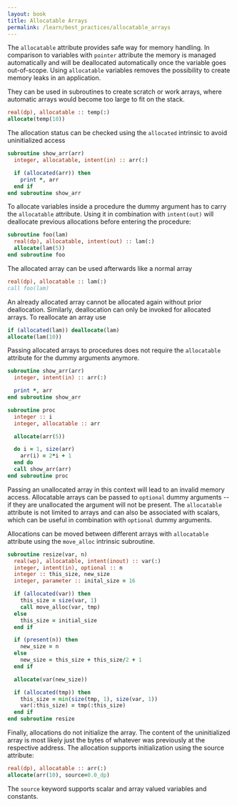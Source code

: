```yaml
---
layout: book
title: Allocatable Arrays
permalink: /learn/best_practices/allocatable_arrays
---
```


The ``allocatable`` attribute provides safe way for memory handling.
In comparison to variables with ``pointer`` attribute the memory is managed
automatically and will be deallocated automatically once the variable goes
out-of-scope. Using ``allocatable`` variables removes the possibility to
create memory leaks in an application.

They can be used in subroutines to create scratch or work arrays, where
automatic arrays would become too large to fit on the stack.

```fortran
real(dp), allocatable :: temp(:)
allocate(temp(10))
```

The allocation status can be checked using the ``allocated`` intrinsic
to avoid uninitialized access

```fortran
subroutine show_arr(arr)
  integer, allocatable, intent(in) :: arr(:)

  if (allocated(arr)) then
    print *, arr
  end if
end subroutine show_arr
```

To allocate variables inside a procedure the dummy argument has to carry
the ``allocatable`` attribute. Using it in combination with ``intent(out)``
will deallocate previous allocations before entering the procedure:

```fortran
subroutine foo(lam)
  real(dp), allocatable, intent(out) :: lam(:)
  allocate(lam(5))
end subroutine foo
```

The allocated array can be used afterwards like a normal array

```fortran
real(dp), allocatable :: lam(:)
call foo(lam)
```

An already allocated array cannot be allocated again without prior deallocation.
Similarly, deallocation can only be invoked for allocated arrays. To reallocate
an array use

```fortran
if (allocated(lam)) deallocate(lam)
allocate(lam(10))
```

Passing allocated arrays to procedures does not require the ``allocatable`` attribute
for the dummy arguments anymore.

```fortran
subroutine show_arr(arr)
  integer, intent(in) :: arr(:)

  print *, arr
end subroutine show_arr

subroutine proc
  integer :: i
  integer, allocatable :: arr

  allocate(arr(5))

  do i = 1, size(arr)
    arr(i) = 2*i + 1
  end do
  call show_arr(arr)
end subroutine proc
```

Passing an unallocated array in this context will lead to an invalid memory access.
Allocatable arrays can be passed to ``optional`` dummy arguments -- if they are unallocated
the argument will not be present. The ``allocatable`` attribute is not limited to
arrays and can also be associated with scalars, which can be useful in combination
with ``optional`` dummy arguments.

Allocations can be moved between different arrays with ``allocatable`` attribute
using the ``move_alloc`` intrinsic subroutine.

```fortran
subroutine resize(var, n)
  real(wp), allocatable, intent(inout) :: var(:)
  integer, intent(in), optional :: n
  integer :: this_size, new_size
  integer, parameter :: inital_size = 16

  if (allocated(var)) then
    this_size = size(var, 1)
    call move_alloc(var, tmp)
  else
    this_size = initial_size
  end if

  if (present(n)) then
    new_size = n
  else
    new_size = this_size + this_size/2 + 1
  end if

  allocate(var(new_size))

  if (allocated(tmp)) then
    this_size = min(size(tmp, 1), size(var, 1))
    var(:this_size) = tmp(:this_size)
  end if
end subroutine resize
```

Finally, allocations do not initialize the array. The content of the uninitialized
array is most likely just the bytes of whatever was previously at the respective address.
The allocation supports initialization using the source attribute:

```fortran
real(dp), allocatable :: arr(:)
allocate(arr(10), source=0.0_dp)
```

The ``source`` keyword supports scalar and array valued variables and constants.
